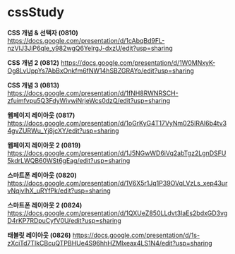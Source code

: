 # cssStudy

**CSS 개념 & 선택자 (0810)**
https://docs.google.com/presentation/d/1cAbqBd9FL-nzVIJ3JiP6qle_y982wgQ6YelrgJ-dxzU/edit?usp=sharing

**CSS 개념 2 (0812)**
https://docs.google.com/presentation/d/1W0MNxyK-Og8LvUppYs7AbBxOnkfm6fNW14hSBZGRAYo/edit?usp=sharing

**CSS 개념 3 (0813)**
https://docs.google.com/presentation/d/1fNH8RWNRSCH-zfuimfvpu5Q3FdyWivwiNrjeWcs0dzQ/edit?usp=sharing

**웹페이지 레이아웃 (0817)**
https://docs.google.com/presentation/d/1oGrKyG4T17VyNm025lRAl6b4tv34gvZURWu_Yj8jcXY/edit?usp=sharing

**웹페이지 레이아웃 2 (0819)**
https://docs.google.com/presentation/d/1J5NGwWD6iVq2abTgz2LgnDSFU5kdrLWQB60WSt6gEag/edit?usp=sharing

**스마트폰 레이아웃 (0820)**
https://docs.google.com/presentation/d/1V6X5r1Jq1P39OVqLVzLs_xep43urvNqjvlhX_uRYfPk/edit?usp=sharing

**스마트폰 레이아웃 2 (0824)**
https://docs.google.com/presentation/d/1QXUeZ850LLdvt3laEs2bdxGD3vgD4rKP7RDpuCyfV0U/edit?usp=sharing

**태블릿 레이아웃 (0826)**
https://docs.google.com/presentation/d/1s-zXciTd7TlkCBcuQTPBHUe4S96hhHZMlxeax4LS1N4/edit?usp=sharing
